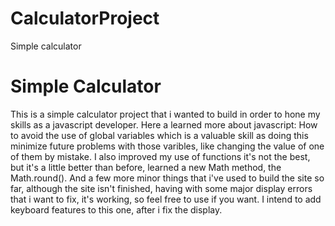 # CalculatorProject
Simple calculator
<h1>Simple Calculator</h1>
<p>This is a simple calculator project that i wanted to build in order to hone my skills as a javascript developer. Here a learned more about javascript: How to avoid the use of global variables which is a valuable skill as doing this minimize future problems with those varibles, like changing the value of one of them by mistake. I also improved my use of functions it's not the best, but it's a little better than before, learned a new Math method, the Math.round(). And a few more minor things that i've used to build the site so far, although the site isn't finished, having with some major display errors that i want to fix, it's working, so feel free to use if you want. I intend to add keyboard features to this one, after i fix the display.</p>
